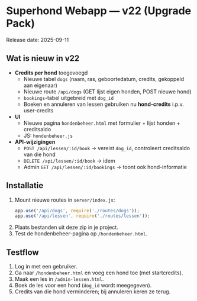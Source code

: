 # Superhond Webapp — v22 (Upgrade Pack)
Release date: 2025-09-11

## Wat is nieuw in v22
- **Credits per hond** toegevoegd
  - Nieuwe tabel `dogs` (naam, ras, geboortedatum, credits, gekoppeld aan eigenaar)
  - Nieuwe route `/api/dogs` (GET lijst eigen honden, POST nieuwe hond)
  - `bookings`-tabel uitgebreid met `dog_id`
  - Boeken en annuleren van lessen gebruiken nu **hond-credits** i.p.v. user-credits
- **UI**
  - Nieuwe pagina `hondenbeheer.html` met formulier + lijst honden + creditsaldo
  - JS: `hondenbeheer.js`
- **API-wijzigingen**
  - `POST /api/lessen/:id/book` → vereist `dog_id`, controleert creditsaldo van die hond
  - `DELETE /api/lessen/:id/book` → idem
  - Admin `GET /api/lessen/:id/bookings` → toont ook hond-informatie

## Installatie
1. Mount nieuwe routes in `server/index.js`:
   ```js
   app.use('/api/dogs', require('./routes/dogs'));
   app.use('/api/lessen', require('./routes/lessen'));
   ```
2. Plaats bestanden uit deze zip in je project.
3. Test de hondenbeheer-pagina op `/hondenbeheer.html`.

## Testflow
1. Log in met een gebruiker.
2. Ga naar `/hondenbeheer.html` en voeg een hond toe (met startcredits).
3. Maak een les in `/admin-lessen.html`.
4. Boek de les voor een hond (`dog_id` wordt meegegeven).
5. Credits van die hond verminderen; bij annuleren keren ze terug.
